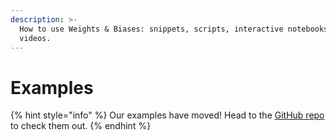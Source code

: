 ```yaml
---
description: >-
  How to use Weights & Biases: snippets, scripts, interactive notebooks, and
  videos.
---
```


# Examples

{% hint style="info" %}
Our examples have moved! Head to the [GitHub repo](http://github.com/wandb/examples) to check them out.
{% endhint %}

